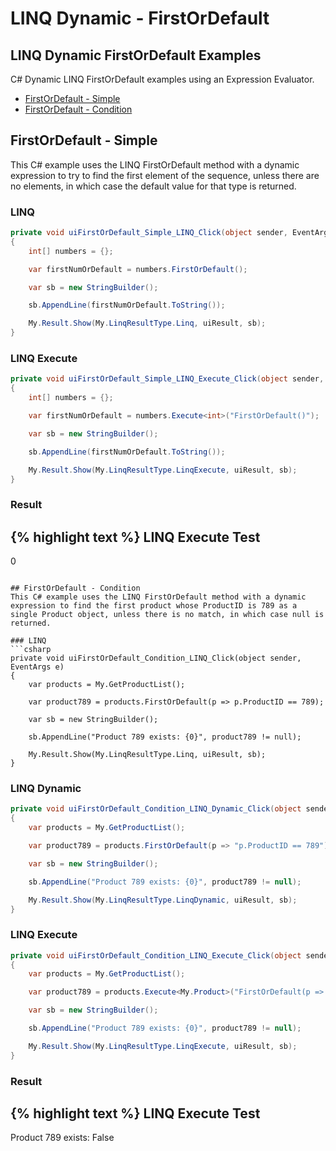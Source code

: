 # LINQ Dynamic - FirstOrDefault

## LINQ Dynamic FirstOrDefault Examples
C# Dynamic LINQ FirstOrDefault examples using an Expression Evaluator.

- [FirstOrDefault - Simple](#firstordefault---simple)
- [FirstOrDefault - Condition](#firstordefault---condition)

## FirstOrDefault - Simple
This C# example uses the LINQ FirstOrDefault method with a dynamic expression to try to find the first element of the sequence, unless there are no elements, in which case the default value for that type is returned.

### LINQ
```csharp
private void uiFirstOrDefault_Simple_LINQ_Click(object sender, EventArgs e)
{
	int[] numbers = {};

	var firstNumOrDefault = numbers.FirstOrDefault();

	var sb = new StringBuilder();

	sb.AppendLine(firstNumOrDefault.ToString());

	My.Result.Show(My.LinqResultType.Linq, uiResult, sb);
}
```

### LINQ Execute
```csharp
private void uiFirstOrDefault_Simple_LINQ_Execute_Click(object sender, EventArgs e)
{
	int[] numbers = {};

	var firstNumOrDefault = numbers.Execute<int>("FirstOrDefault()");

	var sb = new StringBuilder();

	sb.AppendLine(firstNumOrDefault.ToString());

	My.Result.Show(My.LinqResultType.LinqExecute, uiResult, sb);
}
```

### Result
{% highlight text %}
LINQ Execute Test
------------------------------
0

```

## FirstOrDefault - Condition
This C# example uses the LINQ FirstOrDefault method with a dynamic expression to find the first product whose ProductID is 789 as a single Product object, unless there is no match, in which case null is returned.

### LINQ
```csharp
private void uiFirstOrDefault_Condition_LINQ_Click(object sender, EventArgs e)
{
	var products = My.GetProductList();

	var product789 = products.FirstOrDefault(p => p.ProductID == 789);

	var sb = new StringBuilder();

	sb.AppendLine("Product 789 exists: {0}", product789 != null);

	My.Result.Show(My.LinqResultType.Linq, uiResult, sb);
}
```

### LINQ Dynamic
```csharp
private void uiFirstOrDefault_Condition_LINQ_Dynamic_Click(object sender, EventArgs e)
{
	var products = My.GetProductList();

	var product789 = products.FirstOrDefault(p => "p.ProductID == 789");

	var sb = new StringBuilder();

	sb.AppendLine("Product 789 exists: {0}", product789 != null);

	My.Result.Show(My.LinqResultType.LinqDynamic, uiResult, sb);
}
```

### LINQ Execute
```csharp
private void uiFirstOrDefault_Condition_LINQ_Execute_Click(object sender, EventArgs e)
{
	var products = My.GetProductList();

	var product789 = products.Execute<My.Product>("FirstOrDefault(p => p.ProductID == 789)");

	var sb = new StringBuilder();

	sb.AppendLine("Product 789 exists: {0}", product789 != null);

	My.Result.Show(My.LinqResultType.LinqExecute, uiResult, sb);
}
```

### Result
{% highlight text %}
LINQ Execute Test
------------------------------
Product 789 exists: False

```
